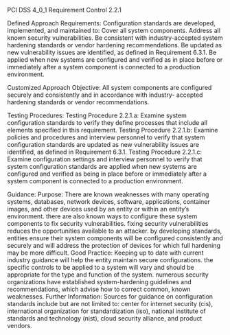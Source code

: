PCI DSS 4_0_1 Requirement Control 2.2.1

Defined Approach Requirements:
Configuration standards are developed, implemented, and maintained to: Cover all system components. Address all known security vulnerabilities. Be consistent with industry-accepted system hardening standards or vendor hardening recommendations. Be updated as new vulnerability issues are identified, as defined in Requirement 6.3.1. Be applied when new systems are configured and verified as in place before or immediately after a system component is connected to a production environment.

Customized Approach Objective:
All system components are configured securely and consistently and in accordance with industry- accepted hardening standards or vendor recommendations.

Testing Procedures:
Testing Procedure 2.2.1.a: Examine system configuration standards to verify they define processes that include all elements specified in this requirement.
Testing Procedure 2.2.1.b: Examine policies and procedures and interview personnel to verify that system configuration standards are updated as new vulnerability issues are identified, as defined in Requirement 6.3.1.
Testing Procedure 2.2.1.c: Examine configuration settings and interview personnel to verify that system configuration standards are applied when new systems are configured and verified as being in place before or immediately after a system component is connected to a production environment.

Guidance:
Purpose: There are known weaknesses with many operating systems, databases, network devices, software, applications, container images, and other devices used by an entity or within an entity’s environment. there are also known ways to configure these system components to fix security vulnerabilities. fixing security vulnerabilities reduces the opportunities available to an attacker. by developing standards, entities ensure their system components will be configured consistently and securely and will address the protection of devices for which full hardening may be more difficult. Good Practice: Keeping up to date with current industry guidance will help the entity maintain secure configurations. the specific controls to be applied to a system will vary and should be appropriate for the type and function of the system. numerous security organizations have established system-hardening guidelines and recommendations, which advise how to correct common, known weaknesses. Further Information: Sources for guidance on configuration standards include but are not limited to: center for internet security (cis), international organization for standardization (iso), national institute of standards and technology (nist), cloud security alliance, and product vendors.